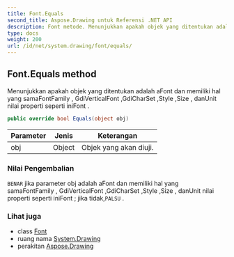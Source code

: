 ```yaml
---
title: Font.Equals
second_title: Aspose.Drawing untuk Referensi .NET API
description: Font metode. Menunjukkan apakah objek yang ditentukan adalah aFont dan memiliki hal yang samaFontFamily  GdiVerticalFont GdiCharSet Style Size  danUnit nilai properti seperti iniFont .
type: docs
weight: 200
url: /id/net/system.drawing/font/equals/
---
```

## Font.Equals method

Menunjukkan apakah objek yang ditentukan adalah aFont dan memiliki hal yang samaFontFamily , GdiVerticalFont ,GdiCharSet ,Style ,Size , danUnit nilai properti seperti iniFont .

```csharp
public override bool Equals(object obj)
```

| Parameter | Jenis | Keterangan |
| --- | --- | --- |
| obj | Object | Objek yang akan diuji. |

### Nilai Pengembalian

`BENAR` jika parameter obj adalah aFont dan memiliki hal yang samaFontFamily , GdiVerticalFont ,GdiCharSet ,Style ,Size , danUnit nilai properti seperti iniFont ; jika tidak,`PALSU` .

### Lihat juga

* class [Font](../)
* ruang nama [System.Drawing](../../font/)
* perakitan [Aspose.Drawing](../../../)


